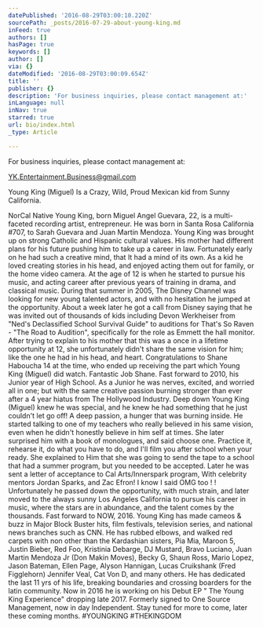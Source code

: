 ```yaml
---
datePublished: '2016-08-29T03:00:10.220Z'
sourcePath: _posts/2016-07-29-about-young-king.md
inFeed: true
authors: []
hasPage: true
keywords: []
author: []
via: {}
dateModified: '2016-08-29T03:00:09.654Z'
title: ''
publisher: {}
description: 'For business inquiries, please contact management at:'
inLanguage: null
inNav: true
starred: true
url: bio/index.html
_type: Article

---
```

For business inquiries, please contact management at:

YK.Entertainment.Business@gmail.com

Young King (Miguel) Is a Crazy, Wild, Proud Mexican kid from Sunny California.

NorCal Native Young King, born Miguel Angel Guevara, 22, is a multi-faceted recording artist, entrepreneur. He was born in Santa Rosa California \#707, to Sarah Guevara and Juan Martin Mendoza. Young King was brought up on strong Catholic and Hispanic cultural values. His mother had different plans for his future pushing him to take up a career in law. Fortunately early on he had such a creative mind, that It had a mind of its own. As a kid he loved creating stories in his head, and enjoyed acting them out for family, or the home video camera. At the age of 12 is when he started to pursue his music, and acting career after previous years of training in drama, and classical music. During that summer in 2005, The Disney Channel was looking for new young talented actors, and with no hesitation he jumped at the opportunity. About a week later he got a call from Disney saying that he was invited out of thousands of kids including Devon Werkheiser from "Ned's Declassified School Survival Guide" to auditions for That's So Raven - "The Road to Audition", specifically for the role as Emmett the hall monitor. After trying to explain to his mother that this was a once in a lifetime opportunity at 12, she unfortunately didn't share the same vision for him; like the one he had in his head, and heart. Congratulations to Shane Haboucha 14 at the time, who ended up receiving the part which Young King (Miguel) did watch. Fantastic Job Shane. Fast forward to 2010, his Junior year of High School. As a Junior he was nerves, excited, and worried all in one; but with the same creative passion burning stronger than ever after a 4 year hiatus from The Hollywood Industry. Deep down Young King (Miguel) knew he was special, and he knew he had something that he just couldn't let go off! A deep passion, a hunger that was burning inside. He started talking to one of my teachers who really believed in his same vision, even when he didn't honestly believe in him self at times. She later surprised him with a book of monologues, and said choose one. Practice it, rehearse it, do what you have to do, and I'll film you after school when your ready. She explained to Him that she was going to send the tape to a school that had a summer program, but you needed to be accepted. Later he was sent a letter of acceptance to Cal Arts/Innerspark program, With celebrity mentors Jordan Sparks, and Zac Efron! I know I said OMG too ! ! Unfortunately he passed down the opportunity, with much strain, and later moved to the always sunny Los Angeles California to pursue his career in music, where the stars are in abundance, and the talent comes by the thousands. Fast forward to NOW, 2016\. Young King has made cameos & buzz in Major Block Buster hits, film festivals, television series, and national news branches such as CNN. He has rubbed elbows, and walked red carpets with non other than the Kardashian sisters, Pia Mia, Maroon 5, Justin Bieber, Red Foo, Kristinia Debarge, DJ Mustard, Bravo Luciano, Juan Martin Mendoza Jr (Don Makin Moves), Becky G, Shaun Ross, Mario Lopez, Jason Bateman, Ellen Page, Alyson Hannigan, Lucas Cruikshank (Fred Figglehorn) Jennifer Veal, Cat Von D, and many others. He has dedicated the last 11 yrs of his life, breaking boundaries and crossing boarders for the latin community. Now in 2016 he is working on his Debut EP " The Young King Experience" dropping late 2017\. Formerly signed to One Source Management, now in day Independent. Stay tuned for more to come, later these coming months. \#YOUNGKING \#THEKINGDOM